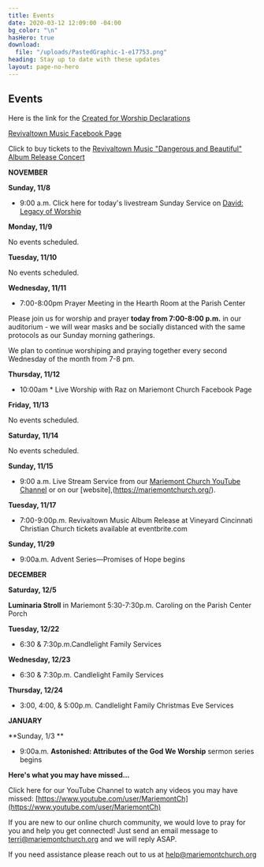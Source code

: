```yaml
---
title: Events
date: 2020-03-12 12:09:00 -04:00
bg_color: "\n"
hasHero: true
download:
  file: "/uploads/PastedGraphic-1-e17753.png"
heading: Stay up to date with these updates
layout: page-no-hero
---
```


## Events

Here is the link for the [Created for Worship Declarations](https://drive.google.com/file/d/1ldbfAXjwh75cKzWlN307i_xHWjrI1vje/view?usp=sharing)

[Revivaltown Music Facebook Page](https://www.facebook.com/Revivaltown-Music-2008659255901002)

Click to buy tickets to the [Revivaltown Music "Dangerous and Beautiful" Album Release Concert](https://www.eventbrite.com/e/revivaltown-music-album-release-concert-tickets-126366392281?aff=ebdssbdestsearch)

**NOVEMBER**

**Sunday, 11/8**

* 9:00 a.m. Click here for today's livestream Sunday Service on [David: Legacy of Worship
](https://youtu.be/EQUzL9FvX1A)

**Monday, 11/9**

No events scheduled.

**Tuesday, 11/10**

No events scheduled.

**Wednesday, 11/11**

* 7:00-8:00pm Prayer Meeting in the Hearth Room at the Parish Center

Please join us for worship and prayer ****today** from 7:00-8:00 p.m.** in our auditorium - we will wear masks and be socially distanced with the same protocols as our Sunday morning gatherings.  

We plan to continue worshiping and praying together every second Wednesday of the month from 7-8 pm.

**Thursday, 11/12**

* 10:00am * Live Worship with Raz on Mariemont Church Facebook Page

**Friday, 11/13**

No events scheduled.

**Saturday, 11/14**

No events scheduled.

**Sunday, 11/15**

* 9:00 a.m. Live Stream Service from our [Mariemont Church YouTube Channel](https://www.youtube.com/c/MariemontChurch/videos) or on our [website],(https://mariemontchurch.org/).

**Tuesday, 11/17**

* 7:00-9:00p.m. Revivaltown Music Album Release at Vineyard Cincinnati Christian Church tickets available at eventbrite.com

**Sunday, 11/29** 

* 9:00a.m. Advent Series—Promises of Hope begins


**DECEMBER**

**Saturday, 12/5**

**Luminaria Stroll** in Mariemont
5:30-7:30p.m. Caroling on the Parish Center Porch

**Tuesday, 12/22**

* 6:30 & 7:30p.m.Candlelight Family Services

**Wednesday, 12/23**

* 6:30 & 7:30p.m. Candlelight Family Services

**Thursday, 12/24**

* 3:00, 4:00, & 5:00p.m. Candlelight Family Christmas Eve Services

**JANUARY**

**Sunday, 1/3 **

* 9:00a.m. **Astonished: Attributes of the God We Worship** sermon series begins

**Here's what you may have missed...**

Click here for our YouTube Channel to watch any videos you may have missed:
[https://www.youtube.com/user/MariemontCh](https://www.youtube.com/user/MariemontCh)

If you are new to our online church community, we would love to pray for you and help you get connected! Just send an email message to [terri@mariemontchurch.org](http://terri@mariemontchurch.org) and we will reply ASAP.

If you need assistance please reach out to us at [help@mariemontchurch.org](http://help@mariemontchurch.org)

